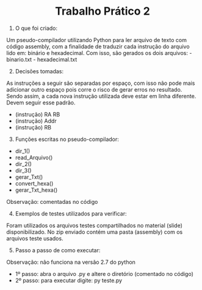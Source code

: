 <h1 align="center"> Trabalho Prático 2 </h1> 

1) O que foi criado: 

Um pseudo-compilador utilizando Python para ler arquivo de texto com código assembly,
com a finalidade de traduzir cada instrução do arquivo lido em: binário e hexadecimal.
Com isso, são gerados os dois arquivos:
    - binario.txt
    - hexadecimal.txt

2) Decisões tomadas: 

As instruções a seguir são separadas por espaço, com isso não pode mais adicionar outro espaço pois corre o risco de gerar erros no resultado. 
Sendo assim, a cada nova instrução utilizada deve estar em linha diferente. Devem seguir esse padrão.

- (instrução)        RA RB
- (instrução)        Addr
- (instrução)        RB

3) Funções escritas no pseudo-compilador: 

- dir_1()
- read_Arquivo()
- dir_2()  
- dir_3()
- gerar_Txt()
- convert_hexa()
- gerar_Txt_hexa()

Observação: comentadas no código

4) Exemplos de testes utilizados para verificar:

Foram utilizados os arquivos testes compartilhados no material (slide) disponibilizado. 
No zip enviado contém uma pasta (assembly) com os arquivos teste usados.

5) Passo a passo de como executar:

Observação: não funciona na versão 2.7 do python 

- 1º passo: abra o arquivo .py e altere o diretório (comentado no código) 
- 2º passo: para executar digite: py teste.py


